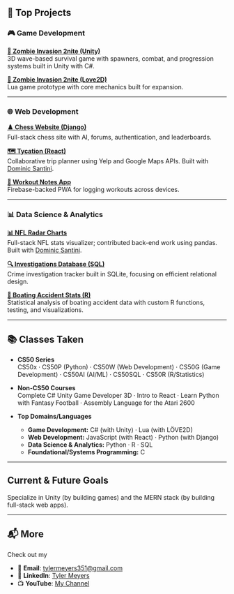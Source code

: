 ## 🚀 Top Projects

### 🎮 Game Development
**[🧟 Zombie Invasion 2nite (Unity)](https://github.com/tylermeyers351/Zombies-2nite)**  
3D wave-based survival game with spawners, combat, and progression systems built in Unity with C#.

**[🧪 Zombie Invasion 2nite (Love2D)](https://github.com/tylermeyers351/CS50-Final-Project-Love2d)**  
Lua game prototype with core mechanics built for expansion.

---

### 🌐 Web Development
**[♟️ Chess Website (Django)](https://github.com/tylermeyers351/CS50W-Final-Project-Chess-Website)**  
Full-stack chess site with AI, forums, authentication, and leaderboards.

**[🗺️ Tycation (React)](https://github.com/tylermeyers351/Project-Tango-Yankee)**  
Collaborative trip planner using Yelp and Google Maps APIs. Built with [Dominic Santini](https://github.com/domsantini).

**[💪 Workout Notes App](https://github.com/tylermeyers351/Workout-Notes-App)**  
Firebase-backed PWA for logging workouts across devices.

---

### 📊 Data Science & Analytics
**[📊 NFL Radar Charts](https://github.com/tylermeyers351/NFL-Radar-Charts)**  
Full-stack NFL stats visualizer; contributed back-end work using pandas. Built with [Dominic Santini](https://github.com/domsantini).

**[🔍 Investigations Database (SQL)](https://github.com/tylermeyers351/CS50SQL-Final-Investigations-Database)**  
Crime investigation tracker built in SQLite, focusing on efficient relational design.

**[🚤 Boating Accident Stats (R)](https://github.com/tylermeyers351/CS50R-Final-Boats)**  
Statistical analysis of boating accident data with custom R functions, testing, and visualizations.


---

## 📚 Classes Taken

- **CS50 Series**  
  CS50x · CS50P (Python) · CS50W (Web Development) · CS50G (Game Development) · CS50AI (AI/ML) · CS50SQL · CS50R (R/Statistics)

- **Non-CS50 Courses**  
  Complete C# Unity Game Developer 3D · Intro to React · Learn Python with Fantasy Football · Assembly Language for the Atari 2600

- **Top Domains/Languages**
  - **Game Development:** C# (with Unity) · Lua (with LÖVE2D)
  - **Web Development:** JavaScript (with React) · Python (with Django)
  - **Data Science & Analytics:** Python · R · SQL
  - **Foundational/Systems Programming:** C
---

## Current & Future Goals

Specialize in Unity (by building games) and the MERN stack (by building full-stack web apps).

---
## 📬 More

Check out my 

- 📧 **Email**: [tylermeyers351@gmail.com](mailto:tylermeyers351@gmail.com)  
- 💼 **LinkedIn**: [Tyler Meyers](https://www.linkedin.com/in/tyler-meyers-cpa/)  
- 📺 **YouTube**: [My Channel](https://www.youtube.com/channel/UCC0GU4l4EvXBIPPjMAMcxJw)

